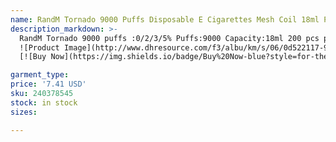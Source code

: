 ```yaml
---
name: RandM Tornado 9000 Puffs Disposable E Cigarettes Mesh Coil 18ml Pod 850mah Battery Rechargeable Electronic Cigs No Leaking 9K 2% 5% 43 Flavo
description_markdown: >-
  RandM Tornado 9000 puffs :0/2/3/5% Puffs:9000 Capacity:18ml 200 pcs per carton 20 flavors available  Mesh Coil with competitive price.every pcs was tested. 0.8ohm Mesh Coil, RGB Light, No leaking , 850mah Rechargeable Type-c good-quality battery last long time,If you have any need ,please feel free to contact us. We are specialized in supplying new and good e-cigarettes Looking forward to your coming..syi
  ![Product Image](http://www.dhresource.com/f3/albu/km/s/06/0d522117-9e6d-4962-9f5b-1c94d61edaae.jpg)
  [![Buy Now](https://img.shields.io/badge/Buy%20Now-blue?style=for-the-badge&logo=none)](https://www.dpbolvw.net/click-100820740-14451685?url=http%3A%2F%2Fwww.dhgate.com%2Fproduct%2Fnew-arrival-original-xiaomi-bluetooth-speaker%2F240378545.html)

garment_type:
price: '7.41 USD'
sku: 240378545
stock: in stock
sizes:

---
```

